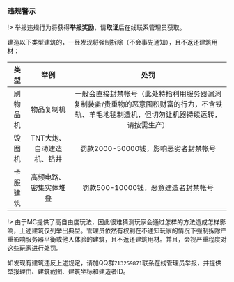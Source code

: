 ### 违规警示

!> 举报违规行为将获得**举报奖励**，请**取证**后在线联系管理员获取。

建造以下类型建筑的，一经发现将强制拆除（不会事先通知），且不返还建筑用材：

类型|举例|处罚
:--:|:--:|:--:
刷物品机|物品复制机|一般会直接封禁帐号（此处特指利用服务器漏洞复制装备/贵重物的恶意囤积财富的行为，不含铁轨、羊毛地毯制造机，但切勿让机器持续运转，请按需生产）
毁图机|TNT大炮、自动建造机、钻井|罚款2000-50000钱，影响恶劣者封禁帐号
卡服建筑|高频电路、密集实体堆叠|罚款500-10000钱，恶意建造者封禁帐号

!> 由于MC提供了高自由度玩法，因此很难猜测玩家会通过怎样的方法造成怎样影响，上述建筑仅列举出典型。管理员依然有权利在不通知玩家的情况下强制拆除严重影响服务器平衡或他人体验的建筑，且不返还建筑用材。并且，会视严重程度对这些玩家进行处罚。

如发现有建筑违反上述规定，请加QQ群`713259871`联系在线管理员举报，并提供举报理由、建筑截图、建筑坐标和建造者ID。
